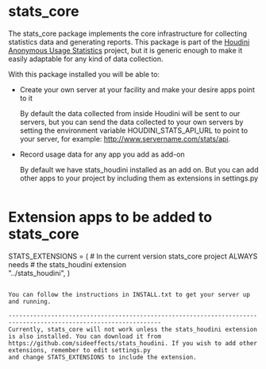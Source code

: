 stats_core
==========

The stats_core package implements the core infrastructure for collecting statistics data and generating reports. This package is part of the [Houdini Anonymous Usage  Statistics](http://www.sidefx.com/index.php?option=com_content&task=view&id=2686) project, but it is generic enough to make it easily adaptable for any kind of data collection. 

With this package installed you will be able to:

* Create your own server at your facility and make your desire apps point to it 

  By default the data collected from inside Houdini will be sent to our servers, but you can send the data collected to your own servers by setting the environment variable HOUDINI_STATS_API_URL to point to your server, for example: http://www.servername.com/stats/api.  

* Record usage data for any app you add as add-on

  By default we have stats_houdini installed as an add on. But you can add other apps to your project by including them as extensions in settings.py 
  
  ```python

# Extension apps to be added to stats_core 
STATS_EXTENSIONS = (
    # In the current version stats_core project ALWAYS needs
    # the stats_houdini extension                
    "../stats_houdini", 
)

```

You can follow the instructions in INSTALL.txt to get your server up and running. 

-----------------------------------------------------------------------------------------------------------------
Currently, stats_core will not work unless the stats_houdini extension is also installed. You can download it from
https://github.com/sideeffects/stats_houdini. If you wish to add other extensions, remember to edit settings.py
and change STATS_EXTENSIONS to include the extension.

